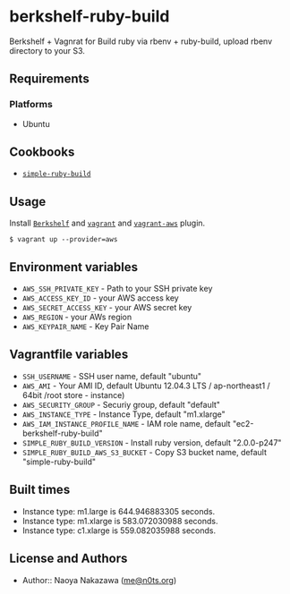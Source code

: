 berkshelf-ruby-build
===================================
Berkshelf + Vagnrat for Build ruby via rbenv + ruby-build, upload rbenv directory to your S3.


Requirements
------------
### Platforms
- Ubuntu

## Cookbooks
- [`simple-ruby-build`](https://github.com/n0ts/cookbook-simple-ruby-build)


Usage
-----
Install [`Berkshelf`](http://berkshelf.com/) and [`vagrant`](http://www.vagrantup.com/) and [`vagrant-aws`](https://github.com/mitchellh/vagrant-aws) plugin.

```
$ vagrant up --provider=aws
```

Environment variables
-----
- `AWS_SSH_PRIVATE_KEY` - Path to your SSH private key
- `AWS_ACCESS_KEY_ID` -  your AWS access key
- `AWS_SECRET_ACCESS_KEY` - your AWS secret key
- `AWS_REGION` - your AWs region
- `AWS_KEYPAIR_NAME` - Key Pair Name


Vagrantfile variables
-----
- `SSH_USERNAME` - SSH user name, default "ubuntu"
- `AWS_AMI` - Your AMI ID, default Ubuntu 12.04.3 LTS / ap-northeast1 / 64bit /root store - instance)
- `AWS_SECURITY_GROUP` - Securiy group, default "default"
- `AWS_INSTANCE_TYPE` - Instance Type, default "m1.xlarge"
- `AWS_IAM_INSTANCE_PROFILE_NAME` - IAM role name, default "ec2-berkshelf-ruby-build"
- `SIMPLE_RUBY_BUILD_VERSION` - Install ruby version, default "2.0.0-p247"
- `SIMPLE_RUBY_BUILD_AWS_S3_BUCKET` - Copy S3 bucket name, default "simple-ruby-build"


Built times
-----
- Instance type: m1.large is 644.946883305 seconds.
- Instance type: m1.xlarge is 583.072030988 seconds.
- Instance type: c1.xlarge is 559.082035988 seconds.


License and Authors
-------------------
- Author:: Naoya Nakazawa (<me@n0ts.org>)
